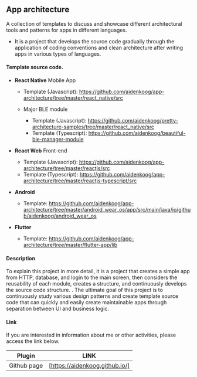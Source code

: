 ## App architecture

A collection of templates to discuss and showcase different architectural tools and patterns for apps in different languages.

- It is a project that develops the source code gradually through the application of coding conventions and clean architecture after writing apps in various types of languages.

#### Template source code.

- **React Native** Mobile App

  - Template (Javascript): https://github.com/aidenkoog/app-architecture/tree/master/react_native/src

  - Major BLE module

    - Template (Javascript): https://github.com/aidenkoog/pretty-architecture-samples/tree/master/react_native/src
    - Template (Typescript): https://github.com/aidenkoog/beautiful-ble-manager-module

* **React Web** Front-end

  - Template (Javascript): https://github.com/aidenkoog/app-architecture/tree/master/reactjs/src
  - Template (Typescript): https://github.com/aidenkoog/app-architecture/tree/master/reactjs-typescript/src

- **Android**

  - Template: https://github.com/aidenkoog/app-architecture/tree/master/android_wear_os/app/src/main/java/io/github/aidenkoog/android_wear_os

* **Flutter**

  - Template: https://github.com/aidenkoog/app-architecture/tree/master/flutter-app/lib

#### Description

To explain this project in more detail, it is a project that creates a simple app from HTTP, database, and login to the main screen, then considers the reusability of each module, creates a structure, and continuously develops the source code structure. .
The ultimate goal of this project is to continuously study various design patterns and create template source code that can quickly and easily create maintainable apps through separation between UI and business logic.

#### Link

If you are interested in information about me or other activities, please access the link below.

| Plugin      | LINK                           |
| ----------- | ------------------------------ |
| Github page | [https://aidenkoog.github.io/] |
